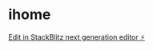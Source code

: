 # ihome

[Edit in StackBlitz next generation editor ⚡️](https://stackblitz.com/~/github.com/gaust/ihome)